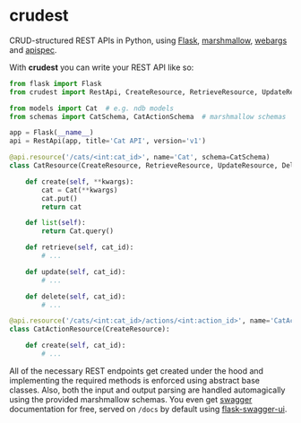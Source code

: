 # crudest

CRUD-structured REST APIs in Python, using [Flask](http://flask.pocoo.org/), [marshmallow](http://marshmallow.readthedocs.io/), [webargs](http://webargs.readthedocs.io/) and [apispec](http://apispec.readthedocs.io/).

With **crudest** you can write your REST API like so:

```python
from flask import Flask
from crudest import RestApi, CreateResource, RetrieveResource, UpdateResource, DeleteResource

from models import Cat  # e.g. ndb models
from schemas import CatSchema, CatActionSchema  # marshmallow schemas

app = Flask(__name__)
api = RestApi(app, title='Cat API', version='v1')

@api.resource('/cats/<int:cat_id>', name='Cat', schema=CatSchema)
class CatResource(CreateResource, RetrieveResource, UpdateResource, DeleteResource):

    def create(self, **kwargs):
        cat = Cat(**kwargs)
        cat.put()
        return cat

    def list(self):
        return Cat.query()

    def retrieve(self, cat_id):
        # ...

    def update(self, cat_id):
        # ...

    def delete(self, cat_id):
        # ...

@api.resource('/cats/<int:cat_id>/actions/<int:action_id>', name='CatAction', schema=CatActionSchema)
class CatActionResource(CreateResource):

    def create(self, cat_id):
        # ...
```

All of the necessary REST endpoints get created under the hood and implementing the required methods is enforced using abstract base classes. Also, both the input and output parsing are handled automagically using the provided marshmallow schemas. You even get [swagger](https://swagger.io/) documentation for free, served on `/docs` by default using [flask-swagger-ui](https://github.com/sveint/flask-swagger-ui).
